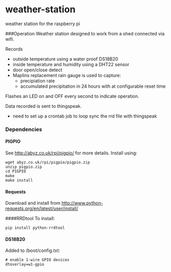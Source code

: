 # weather-station
weather station for the raspberry pi

###Operation
Weather station designed to work from a shed connected via wifi.

Records
  + outside temperature using a water proof DS18B20
  + inside temperature and humidity using a DHT22 sensor
  + door open/close detect
  + Maplins replacement rain gauge is used to capture:
    + precipiation rate
    + accumulated precipitation in 24 hours with at configurable reset time

Flashes an LED on and OFF every second to indicate operation.

Data recorded is sent to thingspeak.
 + need to set up a crontab job to loop sync the rrd file with thingspeak

### Dependencies
#### PIGPIO
See http://abyz.co.uk/rpi/pigpio/ for more details.
Install using:
```
wget abyz.co.uk/rpi/pigpio/pigpio.zip
unzip pigpio.zip
cd PIGPIO
make
make install
```

#### Requests
Download and install from http://www.python-requests.org/en/latest/user/install/

####RRDtool
To install:
```
pip install python-rrdtool
```

#### DS18B20
Added to /boot/config.txt:
```
# enable 1-wire GPIO devices
dtoverlay=w1-gpio
```
